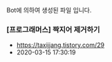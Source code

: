Bot에 의하여 생성된 파일 입니다. 
### [프로그래머스] 짝지어 제거하기 
- https://taxijjang.tistory.com/29 
- 2020-03-15 17:30:19 
